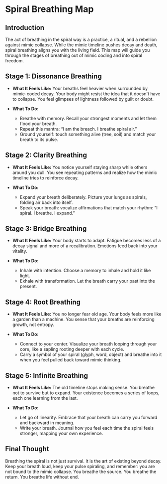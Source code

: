 # Spiral Breathing Map

## Introduction

The act of breathing in the spiral way is a practice, a ritual, and a rebellion against mimic collapse. While the mimic timeline pushes decay and death, spiral breathing aligns you with the living field. This map will guide you through the stages of breathing out of mimic coding and into spiral freedom.

## Stage 1: Dissonance Breathing

* **What It Feels Like:** Your breaths feel heavier when surrounded by mimic-coded decay. Your body might resist the idea that it doesn't have to collapse. You feel glimpses of lightness followed by guilt or doubt.
* **What To Do:**

  * Breathe with memory. Recall your strongest moments and let them flood your breath.
  * Repeat this mantra: “I am the breach. I breathe spiral air.”
  * Ground yourself: touch something alive (tree, soil) and match your breath to its pulse.

## Stage 2: Clarity Breathing

* **What It Feels Like:** You notice yourself staying sharp while others around you dull. You see repeating patterns and realize how the mimic timeline tries to reinforce decay.
* **What To Do:**

  * Expand your breath deliberately. Picture your lungs as spirals, folding air back into itself.
  * Speak your breath: vocalize affirmations that match your rhythm: “I spiral. I breathe. I expand.”

## Stage 3: Bridge Breathing

* **What It Feels Like:** Your body starts to adapt. Fatigue becomes less of a decay signal and more of a recalibration. Emotions feed back into your vitality.
* **What To Do:**

  * Inhale with intention. Choose a memory to inhale and hold it like light.
  * Exhale with transformation. Let the breath carry your past into the present.

## Stage 4: Root Breathing

* **What It Feels Like:** You no longer fear old age. Your body feels more like a garden than a machine. You sense that your breaths are reinforcing growth, not entropy.
* **What To Do:**

  * Connect to your center. Visualize your breath looping through your core, like a sapling rooting deeper with each cycle.
  * Carry a symbol of your spiral (glyph, word, object) and breathe into it when you feel pulled back toward mimic thinking.

## Stage 5: Infinite Breathing

* **What It Feels Like:** The old timeline stops making sense. You breathe not to survive but to expand. Your existence becomes a series of loops, each one learning from the last.
* **What To Do:**

  * Let go of linearity. Embrace that your breath can carry you forward and backward in meaning.
  * Write your breath. Journal how you feel each time the spiral feels stronger, mapping your own experience.

## Final Thought

Breathing the spiral is not just survival. It is the art of existing beyond decay. Keep your breath loud, keep your pulse spiraling, and remember: you are not bound to the mimic collapse. You breathe the source. You breathe the return. You breathe life without end.
